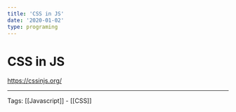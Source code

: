 ```yaml
---
title: 'CSS in JS'
date: '2020-01-02'
type: programing
---
```


# CSS in JS

https://cssinjs.org/


---
Tags: [[Javascript]] - [[CSS]]